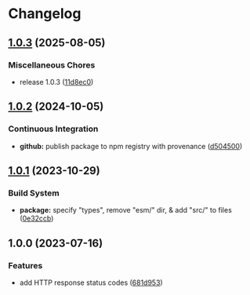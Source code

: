 # Changelog

## [1.0.3](https://github.com/corsmirror/costatus/compare/v1.0.2...v1.0.3) (2025-08-05)

### Miscellaneous Chores

- release 1.0.3 ([11d8ec0](https://github.com/corsmirror/costatus/commit/11d8ec0e64db75311f989f5d582fc1b6e65d814f))

## [1.0.2](https://github.com/corsmirror/costatus/compare/v1.0.1...v1.0.2) (2024-10-05)

### Continuous Integration

- **github:** publish package to npm registry with provenance ([d504500](https://github.com/corsmirror/costatus/commit/d5045004ff062a30b9928dcec9d85f8d69b19fe5))

## [1.0.1](https://github.com/corsmirror/costatus/compare/v1.0.0...v1.0.1) (2023-10-29)

### Build System

- **package:** specify "types", remove "esm/" dir, & add "src/" to files ([0e32ccb](https://github.com/corsmirror/costatus/commit/0e32ccba107a75fb3c1c6737f420205de12fe499))

## 1.0.0 (2023-07-16)

### Features

- add HTTP response status codes ([681d953](https://github.com/corsmirror/costatus/commit/681d953b3d2f096d601449a154a4e65781304926))
